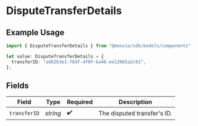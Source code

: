 # DisputeTransferDetails

## Example Usage

```typescript
import { DisputeTransferDetails } from "@moovio/sdk/models/components";

let value: DisputeTransferDetails = {
  transferID: "ad62b3e1-76df-4f0f-ba46-ee12065a2c91",
};
```

## Fields

| Field                       | Type                        | Required                    | Description                 |
| --------------------------- | --------------------------- | --------------------------- | --------------------------- |
| `transferID`                | *string*                    | :heavy_check_mark:          | The disputed transfer's ID. |